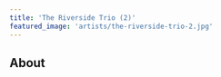 ```yaml
---
title: 'The Riverside Trio (2)'
featured_image: 'artists/the-riverside-trio-2.jpg'
---
```


## About


